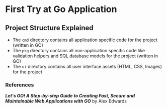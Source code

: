 # First Try at Go Application

## Project Structure Explained

- The `cmd` directory contains all application specific code for the project (written in GO)
- The `pkg` directory contains all non-application specific code like validation helpers and SQL database models for the project (written in GO)
- The `ui` directory contains all user interface assets (HTML, CSS, Images) for the project

### References

**_Let's GO! A Step-by-step Guide to Creating Fast, Secure and Maintainable Web Applications with GO_** by Alex Edwards